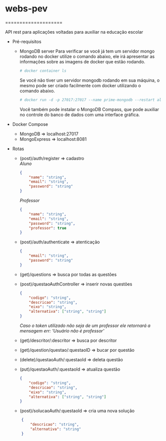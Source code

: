 # webs-pev
====================

API rest para aplicações voltadas para auxiliar na educação escolar

+ Pré-requisitos
    - MongoDB server
        Para verificar se você já tem um servidor mongo rodando no docker utilize o comando abaixo, ele irá apresentar as informações sobre as imagens de docker que estão rodando.
        ```sh
        # docker container ls
        ```
        Se você não tiver um servidor mongodb rodando em sua máquina, o mesmo pode ser criado facilmente com docker utilizando o comando abaixo.
        ```sh
        # docker run -d -p 27017:27017 --name prime-mongodb --restart always mongo
        ```
        Você também pode instalar o MongoDB Compass, que pode auxiliar no controle do banco de dados com uma interface gráfica.
+ Docker Compose
    - MongoDB       =>  localhost:27017
    - MongoExpress  =>  localhost:8081

+ Rotas
    - (post)/auth/register          =>  cadastro</br>
        *Aluno*
        ```json
        {
            "name": "string",
            "email": "string",
            "password": "string"
        }
        ```
        *Professor*
        ```json
        {
            "name": "string",
            "email": "string",
            "password": "string",
            "professor": true
        }
        ```
    - (post)/auth/authenticate      =>  atenticação
        ```json
        {
            "email": "string",
            "password": "string"
        }
        ```
    - (get)/questions => busca por todas as questões

    - (post)/questaoAuthController  => inserir novas questões
        ```json
        {
            "codigo": "string",
            "descricao": "string",
            "eixo": "string",
            "alternativa": ["string", "string"]
        }
        ```
        *Caso  o token utilizado não seja de um professor ele retornará a mensagem err: 'Usuário não é professor'*
    - (get)/descritor/:descritor => busca por descritor
    - (get)/question/questao/:questaoID => bucar por questão
    - (delete)/questaoAuth/:questaoId => deleta questão
    - (put)/questaoAuth/:questaoId => atualiza questão
        ```json
        {
            "codigo": "string",
            "descricao": "string",
            "eixo": "string",
            "alternativa": ["string", "string"]
        }
        ```
    - (post)/solucaoAuth/:questaoId => cria uma nova solução
    ```json
        {
            "descricao": "string",
            "alternativa": "string"
        }
    ```